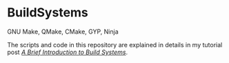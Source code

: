 # BuildSystems
GNU Make, QMake, CMake, GYP, Ninja

The scripts and code in this repository are explained in details in my tutorial post 
<i><a href="http://johnson04.github.io/notes/Intro2BuildSystems.html">A Brief Introduction to Build Systems</a></i>.
